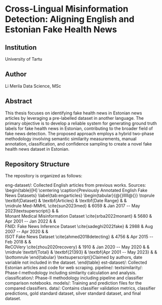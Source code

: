 # Cross-Lingual Misinformation Detection: Aligning English and Estonian Fake Health News

## Institution
University of Tartu 

## Author
Li Merila
Data Science, MSc

## Abstract
This thesis focuses on identifying fake health news in Estonian news articles by leveraging a pre-labelled dataset in another language. The primary objective is to develop a reliable system for generating ground truth labels for fake health news in Estonian, contributing to the broader field of fake news detection. The proposed approach employs a hybrid two-phase methodology involving semantic similarity measurements, manual annotation, classification, and confidence sampling to create a novel fake health news dataset in Estonian.

## Repository Structure

The repository is organized as follows:

eng-dataset/: Collected English articles from previous works.
Sources:
\begin{table}[H]
\centering
\caption{Previously Annotated English Fake News Datasets}
\label{tab:engarticles}
\begin{tabular}{@{}lllll@{}}
\toprule
\textbf{Dataset} & \textbf{Articles} & \textbf{Date Range} & & \
\midrule
Med-MMHL \cite{sun2023med} & 6059 & Jan 2017 -- May 2023\textsuperscript{} & & \
Monant Medical Misinformation Dataset \cite{srba2022monant} & 5680 & Apr 2001 -- Jan 2022 & & \
FNID: Fake News Inference Dataset \cite{sadeghi2022fake} & 2988 & Aug 2007 -- Apr 2020 & & \
ISOT Fake News Dataset \cite{ahmed2018detecting} & 4756 & Apr 2015 -- Feb 2018 & & \
ReCOVery \cite{zhou2020recovery} & 1910 & Jan 2020 -- May 2020 & & \
\midrule
\textbf{Total} & \textbf{21393} & \textbf{Apr 2001 -- May 2023} & & \
\bottomrule
\end{tabular}
\textsuperscript{}Claimed by authors, date variable not included in the dataset.
\end{table}
est-dataset/: Collected Estonian articles and code for web scraping.
pipeline/:
textsimilarity/: Phase-I methodology including similarity calculation and analysis.
classification/: Phase-II methodology including pipeline and classifier comparison notebooks.
models/: Training and prediction files for the compared classifiers.
data/: Contains classifier validation metrics, classifier predictions, gold standard dataset, silver standard dataset, and final dataset.





